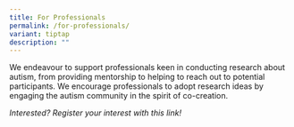 ```yaml
---
title: For Professionals
permalink: /for-professionals/
variant: tiptap
description: ""
---
```

<p>We endeavour to support professionals keen in conducting research about
autism, from providing mentorship to helping to reach out to potential
participants. We encourage professionals to adopt research ideas by engaging
the autism community in the spirit of co-creation.</p>
<p></p>
<p><em>Interested? Register your interest with this link!</em>
</p>